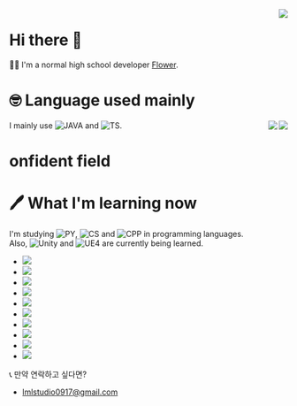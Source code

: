 <img align="right" src="https://github-readme-stats.vercel.app/api?username=nobrain0917&show_icons=true&theme=tokyonight" />


# Hi there 👋 
 🙋‍♂️ I'm a normal high school developer [Flower](https://flower.msub.kr).

# 🤓 Language used mainly
 I mainly use ![JAVA](https://img.shields.io/badge/Java-007396?style=for-the-badge&logo=java&logoColor=white) and ![TS](https://img.shields.io/badge/TypeScript-3178C6?style=for-the-badge&logo=typescript&logoColor=white).
<img align="right" src="https://github-readme-stats.vercel.app/api/top-langs/?username=nobrain0917&layout=compact&hide=css,xml&theme=tokyonight" />
<img align="right" src="https://komarev.com/ghpvc/?username=nobrain0917" />

# onfident field

# 🖊 What I'm learning now
 I'm studying ![PY](https://img.shields.io/badge/Python-3776ab?style=for-the-badge&logo=python&logoColor=white), ![CS](https://img.shields.io/badge/C%23-23912?style=for-the-badge&logo=c%20sharp&logoColor=white) and ![CPP](https://img.shields.io/badge/C++-00599C?style=for-the-badge&logo=c%2b%2b&logoColor=white) in programming languages.    
 Also, ![Unity](https://img.shields.io/badge/Unity-000000?style=for-the-badge&logo=unity&logoColor=white) and ![UE4](https://img.shields.io/badge/Unreal%20Engine-313131?style=for-the-badge&logo=unreal%20engine&logoColor=white) are currently being learned.
 - <img src="https://img.shields.io/badge/C%23-23912?style=for-the-badge&logo=c%20sharp&logoColor=white"/>
 - <img src="https://img.shields.io/badge/Unity-000000?style=for-the-badge&logo=unity&logoColor=white"/>
 - <img src="https://img.shields.io/badge/C++-00599C?style=for-the-badge&logo=c%2b%2b&logoColor=white"/>
 - <img src="https://img.shields.io/badge/Unreal%20Engine-313131?style=for-the-badge&logo=unreal%20engine&logoColor=white"/>
 - <img src="https://img.shields.io/badge/Java-007396?style=flat-square&logo=java&logoColor=white"/>
 - <img src="https://img.shields.io/badge/JavaScript-F7DF1E?style=flat-square&logo=javascript&logoColor=white"/>
 - <img src="https://img.shields.io/badge/TypeScript-3178C6?style=flat-square&logo=typescript&logoColor=white"/>
 - <img src="https://img.shields.io/badge/Node.js-339933?style=flat-square&logo=node.js&logoColor=white"/>
 - <img src="https://img.shields.io/badge/Python-3776ab?style=flat-square&logo=python&logoColor=white"/>
 - <img src="https://img.shields.io/badge/Android-3ddc84?style=flat-square&logo=android&logoColor=white"/>
 
📞 만약 연락하고 싶다면?
 - lmlstudio0917@gmail.com
